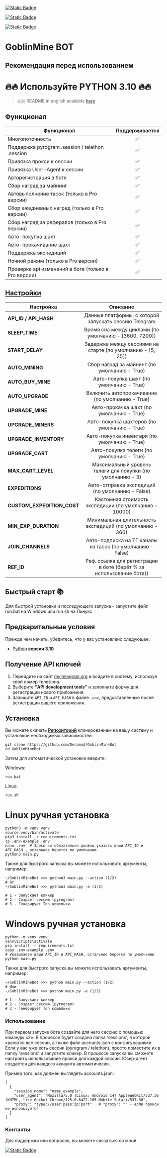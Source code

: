 [![Static Badge](https://img.shields.io/badge/Telegram-Channel-Link?style=for-the-badge&logo=Telegram&logoColor=white&logoSize=auto&color=blue)](https://t.me/hidden_coding)

[![Static Badge](https://img.shields.io/badge/Telegram-Chat-yes?style=for-the-badge&logo=Telegram&logoColor=white&logoSize=auto&color=blue)](https://t.me/hidden_codding_chat)

[![Static Badge](https://img.shields.io/badge/Telegram-Bot%20Link-Link?style=for-the-badge&logo=Telegram&logoColor=white&logoSize=auto&color=blue)](https://t.me/GoblinMine_bot/start?startapp=7253650410)

# GoblinMine BOT
## Рекомендация перед использованием

# 🔥🔥 Используйте PYTHON 3.10 🔥🔥

> 🇪🇳 README in english available [here](README.md)

## Функционал  
| Функционал                                          | Поддерживается |
|-----------------------------------------------------|:--------------:|
| Многопоточность                                     |       ✅        |
| Поддержка pyrogram .session / telethon .session     |       ✅        |
| Привязка прокси к сессии                            |       ✅        |
| Привязка User-Agent к сессии                        |       ✅        |
| Авторегистрация в боте                              |       ✅        |
| Сбор наград за майнинг                              |       ✅        |
| Автовыполнение тасок (только в Pro версии)          |       ✅        |
| Сбор ежедневных наград (только в Pro версии)        |       ✅        |
| Сбор наград за рефералов (только в Pro версии)      |       ✅        |
| Авто-покупка шахт                                   |       ✅        |
| Авто-прокачивание шахт                              |       ✅        |
| Поддержка экспедиций                                |       ✅        |
| Ночной режим (только в Pro версии)                  |       ✅        |
| Проверка api изменений в боте (только в Pro версии) |       ✅        |



## [Настройки](https://github.com/Desamod/GoblinMineBot/blob/master/.env-example/)
| Настройка                  |                              Описание                               |
|----------------------------|:-------------------------------------------------------------------:|
| **API_ID / API_HASH**      |        Данные платформы, с которой запускать сессию Telegram        | 
| **SLEEP_TIME**             |        Время сна между циклами (по умолчанию - [3600, 7200])        |
| **START_DELAY**            |     Задержка между сессиями на старте (по умолчанию - [5, 25])      |
| **AUTO_MINING**            |            Сбор наград за майнинг (по умолчанию - True)             |
| **AUTO_BUY_MINE**          |               Авто-покупка шахт (по умолчанию - True)               |
| **AUTO_UPGRADE**           |           Включить автопрокачивание (по умолчанию - True)           |
| **UPGRADE_MINE**           |              Авто-прокачка шахт (по умолчанию - True)               |
| **UPGRADE_MINERS**         |             Авто-покупка шахтеров (по умолчанию - True)             |
| **UPGRADE_INVENTORY**      |            Авто-покупка инвентаря (по умолчанию - True)             |
| **UPGRADE_CART**           |              Авто-покупка телеги (по умолчанию - True)              |
| **MAX_CART_LEVEL**         |     Максимальный уровень телеги для покупки (по умолчанию - 3)      |
| **EXPEDITIONS**            |           Авто-отправка экспедиций (по умолчанию - False)           |
| **CUSTOM_EXPEDITION_COST** |        Кастомная стоимость экспедиции (по умолчанию - 10000)        |
| **MIN_EXP_DURATION**       |      Минимальная длительность экспедиций (по умолчанию - 360)       |
| **JOIN_CHANNELS**          |     Авто-подписка на ТГ каналы из тасок (по умолчанию - False)      |
| **REF_ID**                 | Реф. ссылка для регистрации в боте (берёт % за использование бота)) |



## Быстрый старт 📚

Для быстрой установки и последующего запуска - запустите файл run.bat на Windows или run.sh на Линукс

## Предварительные условия
Прежде чем начать, убедитесь, что у вас установлено следующее:
- [Python](https://www.python.org/downloads/) **версии 3.10**

## Получение API ключей
1. Перейдите на сайт [my.telegram.org](https://my.telegram.org) и войдите в систему, используя свой номер телефона.
2. Выберите **"API development tools"** и заполните форму для регистрации нового приложения.
3. Запишите `API_ID` и `API_HASH` в файле `.env`, предоставленные после регистрации вашего приложения.

## Установка
Вы можете скачать [**Репозиторий**](https://github.com/Desamod/GoblinMineBot) клонированием на вашу систему и установкой необходимых зависимостей:
```shell
git clone https://github.com/Desamod/GoblinMineBot
cd GoblinMineBot
```

Затем для автоматической установки введите:

Windows:
```shell
run.bat
```

Linux:
```shell
run.sh
```

# Linux ручная установка
```shell
python3 -m venv venv
source venv/bin/activate
pip3 install -r requirements.txt
cp .env-example .env
nano .env  # Здесь вы обязательно должны указать ваши API_ID и API_HASH , остальное берется по умолчанию
python3 main.py
```

Также для быстрого запуска вы можете использовать аргументы, например:
```shell
~/GoblinMineBot >>> python3 main.py --action (1/2)
# Or
~/GoblinMineBot >>> python3 main.py -a (1/2)

# 1 - Запускает кликер
# 2 - Создает сессию (pyrogram)
# 3 - Генерирует Ton кошельки
```

# Windows ручная установка
```shell
python -m venv venv
venv\Scripts\activate
pip install -r requirements.txt
copy .env-example .env
# Указываете ваши API_ID и API_HASH, остальное берется по умолчанию
python main.py
```

Также для быстрого запуска вы можете использовать аргументы, например:
```shell
~/GoblinMineBot >>> python main.py --action (1/2)
# Или
~/GoblinMineBot >>> python main.py -a (1/2)

# 1 - Запускает кликер
# 2 - Создает сессию (pyrogram)
# 3 - Генерирует Ton кошельки
```
### Использование
При первом запуске бота создайте для него сессию с помощью команды «2». В процессе будет создана папка 'sessions', в которой хранятся все сессии, а также файл accounts.json с конфигурациями.
Если у вас уже есть сессии (pyrogram / telethon), просто поместите их в папку 'sessions' и запустите кликер. В процессе запуска вы сможете настроить использование прокси для каждой сессии.
Юзер-агент создается для каждого аккаунта автоматически.

Пример того, как должен выглядеть accounts.json:
```shell
[
  {
    "session_name": "name_example",
    "user_agent": "Mozilla/5.0 (Linux; Android 14) AppleWebKit/537.36 (KHTML, like Gecko) Chrome/125.0.6422.165 Mobile Safari/537.36",
    "proxy": "type://user:pass:ip:port"   # "proxy": "" - если прокси не используется
  }
]
```

### Контакты

Для поддержки или вопросов, вы можете связаться со мной

[![Static Badge](https://img.shields.io/badge/Telegram-Channel-Link?style=for-the-badge&logo=Telegram&logoColor=white&logoSize=auto&color=blue)](https://t.me/desforge_cryptwo)

